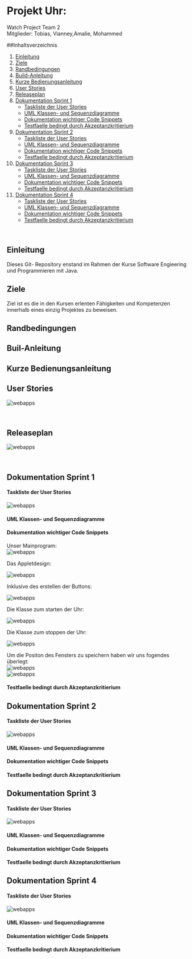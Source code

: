 # Projekt Uhr:

Watch Project Team 2 <br>
Mitglieder: Tobias, Vianney,Amalie, Mohammed


##Inhaltsverzeichnis

1. [Einleitung](#einleitung)
1. [Ziele](#ziele)
1. [Randbedingungen](#randbedingungen)
1. [Build-Anleitung](#buil-anleitung)
1. [Kurze Bedienungsanleitung](#kurze-bedienungsanleitung)
1. [User Stories](#user-stories)
1. [Releaseplan](#releaseplan)
1. [Dokumentation Sprint 1](#dokumentation-sprint-1)
    + [Taskliste der User Stories](#taskliste-der-user-stories)
    + [UML Klassen- und Sequenzdiagramme](#uml-klassen-und-sequenzdiagramme)
    + [Dokumentation wichtiger Code Snippets](#dokumentation-wichtiger-code-snippets)
    + [Testfaelle bedingt durch Akzeptanzkritierium](#testfaelle-bedingt-durch-akzeptanzkritierium)
1. [Dokumentation Sprint 2](#dokumentation-sprint-2)
    + [Taskliste der User Stories](#taskliste-der-user-stories)
    + [UML Klassen- und Sequenzdiagramme](#uml-klassen-und-sequenzdiagramme)
    + [Dokumentation wichtiger Code Snippets](#dokumentation-wichtiger-code-snippets)
    + [Testfaelle bedingt durch Akzeptanzkritierium](#testfaelle-bedingt-durch-akzeptanzkritierium)
1. [Dokumentation Sprint 3](#dokumentation-sprint-3)
    + [Taskliste der User Stories](#taskliste-der-user-stories)
    + [UML Klassen- und Sequenzdiagramme](#uml-klassen-und-sequenzdiagramme)
    + [Dokumentation wichtiger Code Snippets](#dokumentation-wichtiger-code-snippets)
    + [Testfaelle bedingt durch Akzeptanzkritierium](#testfaelle-bedingt-durch-akzeptanzkritierium)
1. [Dokumentation Sprint 4](#dokumentation-sprint-4)
    + [Taskliste der User Stories](#taskliste-der-user-stories)
    + [UML Klassen- und Sequenzdiagramme](#uml-klassen-und-sequenzdiagramme)
    + [Dokumentation wichtiger Code Snippets](#dokumentation-wichtiger-code-snippets)
    + [Testfaelle bedingt durch Akzeptanzkritierium](#testfaelle-bedingt-durch-akzeptanzkritierium)    
    

<br>

## Einleitung

Dieses Git- Repository enstand im Rahmen  der Kurse Software Engieering und Programmieren mit Java.
<br>
## Ziele

Ziel ist es die in den Kursen erlenten Fähigkeiten und Kompetenzen innerhalb eines einzig Projektes zu beweisen.
<br> 

## Randbedingungen

## Buil-Anleitung

## Kurze Bedienungsanleitung

## User Stories

![webapps](doku\Useretories.png)

<br>

## Releaseplan

![webapps](doku\Releaseplan.png)

<br>

## Dokumentation Sprint 1
#### Taskliste der User Stories

![webapps](doku\Task1.png)



#### UML Klassen- und Sequenzdiagramme
#### Dokumentation wichtiger Code Snippets
Unser Mainprogram: <br>
 ![webapps](doku\main-routine.png)
 <br>
 
Das Appletdesign:<br> 

![webapps](doku\gui1.png)

Inklusive des erstellen der Buttons: <br>

![webapps](doku\gui2.png)

Die Klasse zum starten der Uhr:<br>

![webapps](doku\startclass.png)

Die Klasse zum stoppen der Uhr:<br>

![webapps](doku\stoppclass.png)

Um die Positon des Fensters zu speichern haben wir uns fogendes überlegt: <br>
![webapps](doku\memory1.png)<br>
![webapps](doku\Memory2.png)

#### Testfaelle bedingt durch Akzeptanzkritierium
## Dokumentation Sprint 2
#### Taskliste der User Stories

![webapps](doku\Task2.png)

#### UML Klassen- und Sequenzdiagramme
#### Dokumentation wichtiger Code Snippets
#### Testfaelle bedingt durch Akzeptanzkritierium
## Dokumentation Sprint 3
#### Taskliste der User Stories

![webapps](doku\Task3.png)

#### UML Klassen- und Sequenzdiagramme
#### Dokumentation wichtiger Code Snippets
#### Testfaelle bedingt durch Akzeptanzkritierium
## Dokumentation Sprint 4
#### Taskliste der User Stories

![webapps](doku\Task4.png)

#### UML Klassen- und Sequenzdiagramme
#### Dokumentation wichtiger Code Snippets
#### Testfaelle bedingt durch Akzeptanzkritierium



